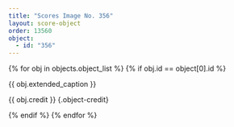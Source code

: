```yaml
---
title: "Scores Image No. 356"
layout: score-object
order: 13560
object:
  - id: "356"
---
```


{% for obj in objects.object_list %}
{% if obj.id == object[0].id %}

{{ obj.extended_caption }}

{{ obj.credit }} {.object-credit}

{% endif %}
{% endfor %}
